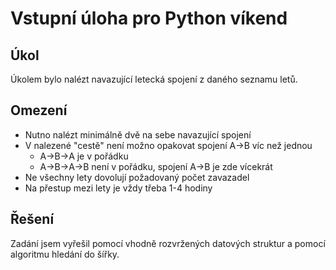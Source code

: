 # Vstupní úloha pro Python víkend

## Úkol
Úkolem bylo nalézt navazující letecká spojení z daného seznamu letů.

## Omezení
* Nutno nalézt minimálně dvě na sebe navazující spojení
* V nalezené "cestě" není možno opakovat spojení A->B víc než jednou
	* A->B->A je v pořádku
	* A->B->A->B není v pořádku, spojení A->B je zde vícekrát
* Ne všechny lety dovolují požadovaný počet zavazadel
* Na přestup mezi lety je vždy třeba 1-4 hodiny

## Řešení
Zadání jsem vyřešil pomocí vhodně rozvržených datových struktur a pomocí algoritmu hledání do šířky.